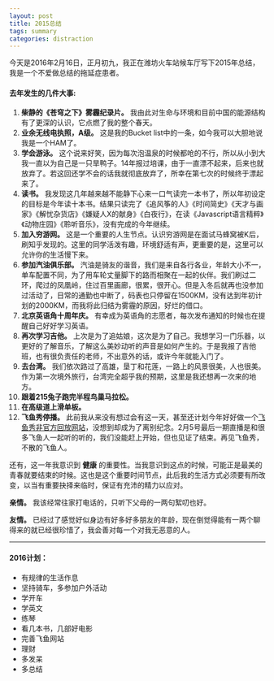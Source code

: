 ```yaml
---
layout: post
title: 2015总结
tags: summary
categories: distraction
---
```


今天是2016年2月16日，正月初九，我正在潍坊火车站候车厅写下2015年总结，我是一个不爱做总结的拖延症患者。

#### 去年发生的几件大事:
1. **柴静的《苍穹之下》雾霾纪录片。** 我由此对生命与环境和目前中国的能源结构有了更深的认识，它点燃了我的整个春天。
2. **业余无线电执照，A级。** 这是我的Bucket list中的一条，如今我可以大胆地说我是一个HAM了。
3. **学会游泳。** 这个说来好笑，因为每次泡温泉的时候都呛的不行，所以从小到大我一直以为自己是一只旱鸭子。14年报过培课，由于一直漂不起来，后来也就放弃了。若这回还学不会的话我就彻底放弃了，所幸在第七次的时候终于漂起来了。
4. **读书。** 我发现这几年越来越不能静下心来一口气读完一本书了，所以年初设定的目标是今年读十本书。结果只读完了《追风筝的人》《时间简史》《天才与画家》《解忧杂货店》《嫌疑人X的献身》《白夜行》，在读《Javascript语言精粹》《动物庄园》《聆听音乐》，没有完成的今年继续。
5. **加入穷游网。** 这是一个重要的人生节点。认识穷游网是在面试马蜂窝被K后，刷知乎发现的。这里的同学活泼有趣，环境舒适有声，更重要的是，这里可以允许你的生活慢下来。
6. **参加汽油俱乐部。** 汽油是骑友的谐音，我们是来自各行各业，年龄大小不一，单车配置不同，为了用车轮丈量脚下的路而相聚在一起的伙伴。我们刷过二环，爬过的凤凰岭，住过百里画廊，很累，很开心。但是入冬后就再也没参加过活动了，日常的通勤也中断了，码表也只停留在1500KM，没有达到年初计划的2000KM，而我将此归结为雾霾的原因，好烂的借口。
7. **北京英语角十周年庆。** 有幸成为英语角的志愿者，每次发布通知的时候也在提醒自己好好学习英语。
8. **再次学习吉他。** 上次是为了追姑娘，这次是为了自己。我想学习一门乐器，以更好的了解音乐，了解这么美妙动听的声音是如何产生的。于是我报了吉他班，也有很负责任的老师，不出意外的话，或许今年就能入门了。
9. **去台湾。** 我们依次路过了高雄，垦丁和花莲，一路上的风景很美，人也很美。作为第一次境外旅行，台湾完全超乎我的预期，这里是我还想再一次来的地方。
10. **跟着215兔子跑完半程鸟巢马拉松。**
11. **在高级道上滑单板。**
12. **飞鱼秀停播。** 此前我从来没有想过会有这一天，甚至还计划今年好好做一个[飞鱼秀非官方回放网站](http://zaoaoaoaoao.com)，没想到却成为了离别纪念。2月5号最后一期直播是和很多飞鱼人一起听的听的，我们没能赶上开始，但也见证了结束。再见飞鱼秀，不散的飞鱼人。

还有，这一年我意识到 **健康** 的重要性。当我意识到这点的时候，可能正是最美的青春就要结束的时候。这也是这个重要时间节点，此后我的生活方式必须要有所改变，以当有重要抉择来临时，保证有充沛的精力以应对。

**亲情。** 我该经常往家打电话的，只听下父母的一两句絮叨也好。

**友情。** 已经过了感觉好似身边有好多好多朋友的年龄，现在倒觉得能有一两个聊得来的就已经很珍惜了，我会善对每一个对我无恶意的人。

***

#### 2016计划：
- 有规律的生活作息
- 坚持骑车，多参加户外活动
- 学开车
- 学英文
- 练琴
- 看几本书，几部好电影
- 完善飞鱼网站
- 理财
- 多发呆
- 多总结
